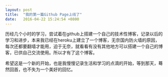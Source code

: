 ```yaml
---
layout: post
title:  "我的第一篇Github Page上线了"
date:   2016-04-22 15:24:54 +0800
---
```



历经几个小时的学习，尝试着在github上搭建一个自己的技术性博客，记录以后的学习和进步，本来我已经在heroku上建立了一个博客，无奈国内防火墙的原因，每次还都要翻墙才能用，迫于无奈，就看看有没有其他地方可以搭建一个自己的博客，已供自己交流使用。所以才有了这个博客。

希望这是一个新的开始，也是我慢慢记录生活和学习的点滴的开始，等到那天，蓦然回首，也不失为一个美好的回忆。
